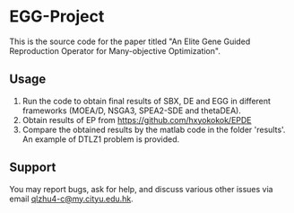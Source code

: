 EGG-Project
===================

This is the source code for the paper titled "An Elite Gene Guided Reproduction Operator for Many-objective Optimization".

Usage
-------------------

1. Run the code to obtain final results of SBX, DE and EGG in different frameworks (MOEA/D, NSGA3, SPEA2-SDE and thetaDEA).
2. Obtain results of EP from https://github.com/hxyokokok/EPDE
3. Compare the obtained results by the matlab code in the folder 'results'. An example of DTLZ1 problem is provided.

Support
-------
You may report bugs, ask for help, and discuss various other issues via email qlzhu4-c@my.cityu.edu.hk.
